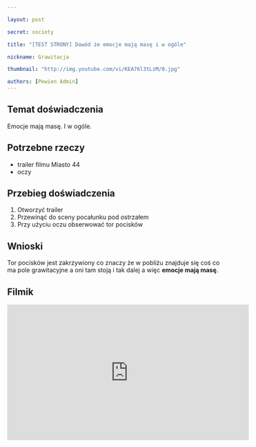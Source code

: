 ```yaml
---

layout: post

secret: society

title: "[TEST STRONY] Dowód że emocje mają masę i w ogóle"

nickname: Grawitacja

thumbnail: "http://img.youtube.com/vi/KEA76l3tLzM/0.jpg"

authors: [Pewien Admin]
---
```


## Temat doświadczenia

Emocje mają masę. I w ogóle.

## Potrzebne rzeczy

- trailer filmu Miasto 44
- oczy

## Przebieg doświadczenia

1. Otworzyć trailer
2. Przewinąć do sceny pocałunku pod ostrzałem
3. Przy użyciu oczu obserwować tor pocisków

## Wnioski

Tor pocisków jest zakrzywiony co znaczy że w pobliżu znajduje się coś co ma pole grawitacyjne a oni tam stoją i tak dalej a więc **emocje mają masę**.

## Filmik

<div class="video-container"><iframe width="560" height="315" src="https://www.youtube.com/embed/KEA76l3tLzM?rel=0" frameborder="0" allowfullscreen></iframe></div>
